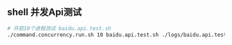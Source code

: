 ## shell 并发Api测试

```sh
# 开启10个进程测试 baidu.api.test.sh
./command.concurrency.run.sh 10 baidu.api.test.sh ./logs/baidu.api.test.sh 
```